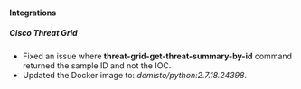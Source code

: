 
#### Integrations
##### Cisco Threat Grid
- Fixed an issue where **threat-grid-get-threat-summary-by-id** command returned the sample ID and not the IOC.
- Updated the Docker image to: *demisto/python:2.7.18.24398*.
